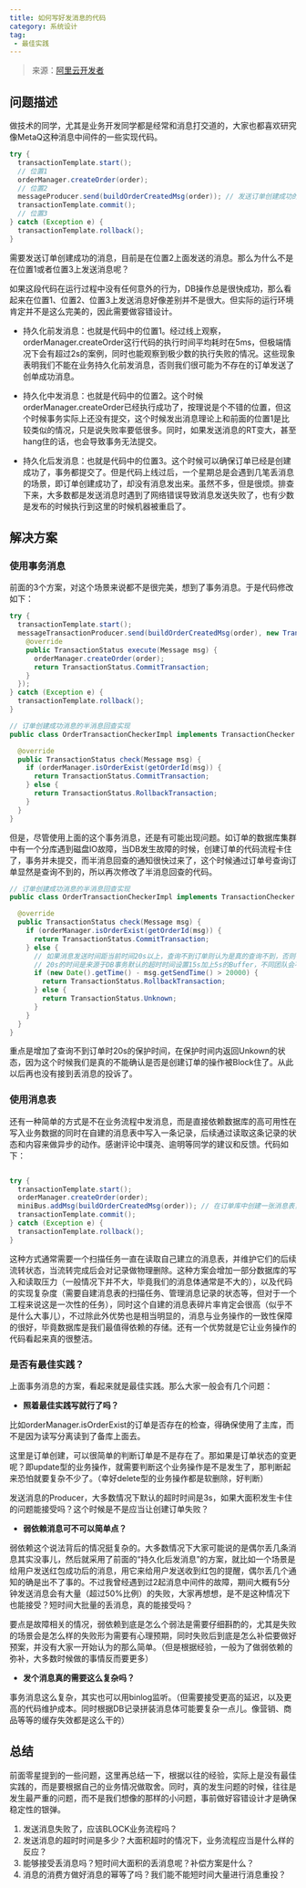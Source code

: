 ```yaml
---
title: 如何写好发消息的代码
category: 系统设计
tag:
 - 最佳实践
---
```




> 来源：[阿里云开发者](https://mp.weixin.qq.com/s/_bYjQd3BCIT3w1N0cMWlCw)

## 问题描述

做技术的同学，尤其是业务开发同学都是经常和消息打交道的，大家也都喜欢研究像MetaQ这种消息中间件的一些实现代码。

```java
try {
  transactionTemplate.start();
  // 位置1
  orderManager.createOrder(order);
  // 位置2
  messageProducer.send(buildOrderCreatedMsg(order)); // 发送订单创建成功的消息。
  transactionTemplate.commit();
  // 位置3
} catch (Exception e) {
  transactionTemplate.rollback();
}
```

需要发送订单创建成功的消息，目前是在位置2上面发送的消息。那么为什么不是在位置1或者位置3上发送消息呢？



如果这段代码在运行过程中没有任何意外的行为，DB操作总是很快成功，那么看起来在位置1、位置2、位置3上发送消息好像差别并不是很大。但实际的运行环境肯定并不是这么完美的，因此需要做容错设计。

- 持久化前发消息：也就是代码中的位置1。经过线上观察，orderManager.createOrder这行代码的执行时间平均耗时在5ms，但极端情况下会有超过2s的案例，同时也能观察到极少数的执行失败的情况。这些现象表明我们不能在业务持久化前发消息，否则我们很可能为不存在的订单发送了创单成功消息。

- 持久化中发消息：也就是代码中的位置2。这个时候orderManager.createOrder已经执行成功了，按理说是个不错的位置，但这个时候事务实际上还没有提交，这个时候发出消息理论上和前面的位置1是比较类似的情况，只是说失败率要低很多。同时，如果发送消息的RT变大，甚至hang住的话，也会导致事务无法提交。

- 持久化后发消息：也就是代码中的位置3。这个时候可以确保订单已经是创建成功了，事务都提交了。但是代码上线过后，一个星期总是会遇到几笔丢消息的场景，即订单创建成功了，却没有消息发出来。虽然不多，但是很烦。排查下来，大多数都是发送消息时遇到了网络错误导致消息发送失败了，也有少数是发布的时候执行到这里的时候机器被重启了。



## 解决方案

### 使用事务消息

前面的3个方案，对这个场景来说都不是很完美，想到了事务消息。于是代码修改如下：

```java
try {
  transactionTemplate.start();
  messageTransactionProducer.send(buildOrderCreatedMsg(order), new TransactionExecutor(transactionTemplate){
    @override
    public TransactionStatus execute(Message msg) {
      orderManager.createOrder(order);
      return TransactionStatus.CommitTransaction;
    }
  });
} catch (Exception e) {
  transactionTemplate.rollback();
}

// 订单创建成功消息的半消息回查实现
public class OrderTransactionCheckerImpl implements TransactionChecker {

  @override
  public TransactionStatus check(Message msg) {
    if (orderManager.isOrderExist(getOrderId(msg)) {
      return TransactionStatus.CommitTransaction;
    } else {
      return TransactionStatus.RollbackTransaction;
    }
  }
}
```

但是，尽管使用上面的这个事务消息，还是有可能出现问题。如订单的数据库集群中有一个分库遇到磁盘IO故障，当DB发生故障的时候，创建订单的代码流程卡住了，事务并未提交，而半消息回查的通知很快过来了，这个时候通过订单号查询订单显然是查询不到的，所以再次修改了半消息回查的代码。

```java
// 订单创建成功消息的半消息回查实现
public class OrderTransactionCheckerImpl implements TransactionChecker {

  @override
  public TransactionStatus check(Message msg) {
    if (orderManager.isOrderExist(getOrderId(msg)) {
      return TransactionStatus.CommitTransaction;
    } else {
      // 如果消息发送时间距当前时间20s以上，查询不到订单则认为是真的查询不到，否则有可能是创单的事务还未提交
      // 20s的时间是来源于DB事务默认的超时时间设置15s加上5s的Buffer，不同团队会不同，这个值不能照搬
      if (new Date().getTime() - msg.getSendTime() > 20000) {
        return TransactionStatus.RollbackTransaction;
      } else {
        return TransactionStatus.Unknown;
      }
    }
  }
}
```

重点是增加了查询不到订单时20s的保护时间，在保护时间内返回Unkown的状态，因为这个时候我们是真的不能确认是否是创建订单的操作被Block住了。从此以后再也没有接到丢消息的投诉了。

### 使用消息表

还有一种简单的方式是不在业务流程中发消息，而是直接依赖数据库的高可用性在写入业务数据的同时在自建的消息表中写入一条记录，后续通过读取这条记录的状态和内容来做异步的动作。感谢评论中璞尧、逾明等同学的建议和反馈。代码如下：

```java

try {
  transactionTemplate.start();
  orderManager.createOrder(order);
  miniBus.addMsg(buildOrderCreatedMsg(order)); // 在订单库中创建一张消息表，这里实际的动作是在这个消息表中写入一条记录。因为消息表和订单表存在于同一个数据库中，这里巧妙的利用了数据的事务特性。
  transactionTemplate.commit();
} catch (Exception e) {
  transactionTemplate.rollback();
}
```

这种方式通常需要一个扫描任务一直在读取自己建立的消息表，并维护它们的后续流转状态，当流转完成后会对记录做物理删除。这种方案会增加一部分数据库的写入和读取压力（一般情况下并不大，毕竟我们的消息体通常是不大的），以及代码的实现复杂度（需要自建消息表的扫描任务、管理消息记录的状态等，但对于一个工程来说这是一次性的任务），同时这个自建的消息表碎片率肯定会很高（似乎不是什么大事儿），不过除此外优势也是相当明显的，消息与业务操作的一致性保障的很好，毕竟数据库是我们最值得依赖的存储。还有一个优势就是它让业务操作的代码看起来真的很整洁。



### 是否有最佳实践？

上面事务消息的方案，看起来就是最佳实践。那么大家一般会有几个问题：

- **照着最佳实践写就行了吗？**

比如orderManager.isOrderExist的订单是否存在的检查，得确保使用了主库，而不是因为读写分离读到了备库上面去。

这里是订单创建，可以很简单的判断订单是不是存在了。那如果是订单状态的变更呢？即update型的业务操作，就需要判断这个业务操作是不是发生了，那判断起来恐怕就要复杂不少了。（幸好delete型的业务操作都是软删除，好判断）

发送消息的Producer，大多数情况下默认的超时时间是3s，如果大面积发生卡住的问题能接受吗？这个时候是不是应当让创建订单失败？

- **弱依赖消息可不可以简单点？**

弱依赖这个说法背后的情况挺复杂的。大多数情况下大家可能说的是偶尔丢几条消息其实没事儿，然后就采用了前面的“持久化后发消息”的方案，就比如一个场景是给用户发送红包成功后的消息，用它来给用户发送收到红包的提醒，偶尔丢几个通知的确是出不了事的。不过我曾经遇到过2起消息中间件的故障，期间大概有5分钟发送消息会有大量（超过50%比例）的失败，大家再想想，是不是这种情况下也能接受？短时间大批量的丢消息，真的能接受吗？

要点是故障相关的情况，弱依赖到底是怎么个弱法是需要仔细斟酌的，尤其是失败的场景会是怎么样的失败形为需要有心理预期，同时失败后到底是怎么补偿要做好预案，并没有大家一开始认为的那么简单。（但是根据经验，一般为了做弱依赖的弥补，大多数时候做的事情反而要更多）

- **发个消息真的需要这么复杂吗？**

事务消息这么复杂，其实也可以用binlog监听。（但需要接受更高的延迟，以及更高的代码维护成本。同时根据DB记录拼装消息体可能要复杂一点儿。像营销、商品等等的缓存失效都是这么干的）



## 总结

前面零星提到的一些问题，这里再总结一下，根据以往的经验，实际上是没有最佳实践的，而是要根据自己的业务情况做取舍。同时，真的发生问题的时候，往往是发生最严重的问题，而不是我们想像的那样的小问题，事前做好容错设计才是确保稳定性的银弹。

1. 发送消息失败了，应该BLOCK业务流程吗？
2. 发送消息的超时时间是多少？大面积超时的情况下，业务流程应当是什么样的反应？
3. 能够接受丢消息吗？短时间大面积的丢消息呢？补偿方案是什么？
4. 消息的消费方做好消息的幂等了吗？我们能不能短时间大量进行消息重投？





